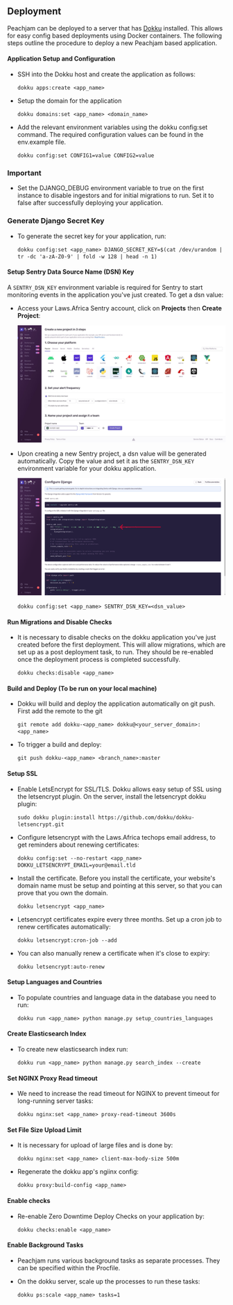 
## Deployment
Peachjam can be deployed to a server that has [Dokku](https://dokku.com/) installed. This allows for easy config based deployments using Docker containers.
The following steps outline the procedure to deploy a new Peachjam based application.

#### Application Setup and Configuration
- SSH into the Dokku host and create the application as follows:

      dokku apps:create <app_name>
- Setup the domain for the application

      dokku domains:set <app_name> <domain_name>



- Add the relevant environment variables using the dokku config:set command. The required configuration values can be found in the env.example file.

      dokku config:set CONFIG1=value CONFIG2=value

### Important
- Set the DJANGO_DEBUG environment variable to true on the first instance to disable ingestors and for initial migrations to run. Set it to false after successfully deploying your application.




### Generate Django Secret Key
- To generate the secret key for your application, run:

      dokku config:set <app_name> DJANGO_SECRET_KEY=$(cat /dev/urandom | tr -dc 'a-zA-Z0-9' | fold -w 128 | head -n 1)


#### Setup Sentry Data Source Name (DSN) Key
A `SENTRY_DSN_KEY` environment variable is required for Sentry to start monitoring events in the application you've just created. To get a dsn value:
- Access your Laws.Africa Sentry account, click on **Projects** then **Create Project**:

  ![Sentry Create Project](assets/img/sentry.png "Sentry Create Project")


- Upon creating a new Sentry project, a dsn value will be generated automatically. Copy the value and set it as the `SENTRY_DSN_KEY` environment variable for your dokku application.

  ![Sentry DSN Key](assets/img/sentry_dsn.png "Sentry DSN Key")



      dokku config:set <app_name> SENTRY_DSN_KEY=<dsn_value>

#### Run Migrations and Disable Checks
- It is necessary to disable checks on the dokku application you've just created before the first deployment. This will allow migrations, which are set up as a post deployment task, to run.
They should be re-enabled once the deployment process is completed successfully.

      dokku checks:disable <app_name>

#### Build and Deploy (To be run on your local machine)
- Dokku will build and deploy the application automatically on git push. First add the remote to the git

      git remote add dokku-<app_name> dokku@<your_server_domain>:<app_name>

- To trigger a build and deploy:

      git push dokku-<app_name> <branch_name>:master


#### Setup SSL
- Enable LetsEncrypt for SSL/TLS. Dokku allows easy setup of SSL using the letsencrypt plugin. On the server, install the letsencrypt dokku plugin:

      sudo dokku plugin:install https://github.com/dokku/dokku-letsencrypt.git

- Configure letsencrypt with the Laws.Africa techops email address, to get reminders about renewing certificates:

      dokku config:set --no-restart <app_name> DOKKU_LETSENCRYPT_EMAIL=your@email.tld

- Install the certificate. Before you install the certificate, your website's domain name must be setup and pointing at this server, so that you can prove that you own the domain.

      dokku letsencrypt <app_name>

- Letsencrypt certificates expire every three months. Set up a cron job to renew certificates automatically:

      dokku letsencrypt:cron-job --add

- You can also manually renew a certificate when it's close to expiry:

      dokku letsencrypt:auto-renew


#### Setup Languages and Countries
- To populate countries and language data in the database you need to run:

      dokku run <app_name> python manage.py setup_countries_languages

#### Create Elasticsearch Index
- To create new elasticsearch index run:

      dokku run <app_name> python manage.py search_index --create

#### Set NGINX Proxy Read timeout
- We need to increase the read timeout for NGINX to prevent timeout for long-running server tasks:

      dokku nginx:set <app_name> proxy-read-timeout 3600s

#### Set File Size Upload Limit
- It is necessary for upload of large files and is done by:

      dokku nginx:set <app_name> client-max-body-size 500m

- Regenerate the dokku app's ngiinx config:

      dokku proxy:build-config <app_name>


#### Enable checks
- Re-enable Zero Downtime Deploy Checks on your application by:

      dokku checks:enable <app_name>

#### Enable Background Tasks

- Peachjam runs various background tasks as separate processes. They can be specified within the Procfile.
- On the dokku server, scale up the processes to run these tasks:

      dokku ps:scale <app_name> tasks=1
